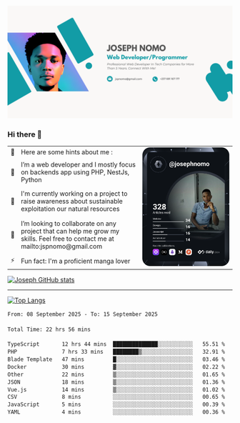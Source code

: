 ![Banner of my profile!](/Joseph_NOMO_NEW.png "Banner")

### Hi there 👋

<!--- | --  | 👋  | Here are some hints about me :                                                                                                 | <td rowspan=6><img src="/devcard.svg" width="400" alt="Joseph NOMO's Dev Card"/></td> |
| --- | --- | ------------------------------------------------------------------------------------------------------------------------------ | ------------------------------------------------------------------------------------- |
| --  | 🔭  | I’m a web developer and I mostly focus on backends app using PHP, NestJs, Python                                               |
| --  | 🦁  | I'm currently working on a project to raise awareness about sustainable exploitation our natural resources                     |
| --  | 👯  | I’m looking to collaborate on any project that can help me grow my skills. Feel free to contact me at mailto:jspnomo@gmail.com |
| --  | ⚡  | Fun fact: I'm a proficient manga lover                                                                                         |
--->

<table>
    <tr>
        <td width="1%">👋</td>
        <td width="55%">Here are some hints about me :</td>
        <td rowspan=6 width="44%"><img src="/devcard.svg" width="400" alt="Joseph NOMO's Dev Card"/></td>
    </tr>
    <tr>
        <td>🔭</td>
        <td>I’m a web developer and I mostly focus on backends app using PHP, NestJs, Python</td>
    </tr>
    <tr>
        <td>🦁</td>
        <td>I'm currently working on a project to raise awareness about sustainable exploitation our natural resources</td>
    </tr>
    <tr>
        <td>👯</td>
        <td>I’m looking to collaborate on any project that can help me grow my skills. Feel free to contact me at mailto:jspnomo@gmail.com</td>
    </tr>
    <tr>
        <td>⚡</td>
        <td>Fun fact: I'm a proficient manga lover</td>
    </tr>

</table>

[![Joseph GitHub stats](https://github-readme-stats-seven-sigma-53.vercel.app/api?username=Jspascal)](https://github.com/Jspascal/github-readme-stats)

---

[![Top Langs](https://github-readme-stats-seven-sigma-53.vercel.app/api/top-langs/?username=Jspascal&layout=compact)](https://github.com/Jspascal/github-readme-stats)

<!--START_SECTION:waka-->

```txt
From: 08 September 2025 - To: 15 September 2025

Total Time: 22 hrs 56 mins

TypeScript       12 hrs 44 mins  ██████████████░░░░░░░░░░░   55.51 %
PHP              7 hrs 33 mins   ████████▒░░░░░░░░░░░░░░░░   32.91 %
Blade Template   47 mins         █░░░░░░░░░░░░░░░░░░░░░░░░   03.46 %
Docker           30 mins         ▓░░░░░░░░░░░░░░░░░░░░░░░░   02.22 %
Other            22 mins         ▒░░░░░░░░░░░░░░░░░░░░░░░░   01.65 %
JSON             18 mins         ▒░░░░░░░░░░░░░░░░░░░░░░░░   01.36 %
Vue.js           14 mins         ▒░░░░░░░░░░░░░░░░░░░░░░░░   01.02 %
CSV              8 mins          ░░░░░░░░░░░░░░░░░░░░░░░░░   00.65 %
JavaScript       5 mins          ░░░░░░░░░░░░░░░░░░░░░░░░░   00.39 %
YAML             4 mins          ░░░░░░░░░░░░░░░░░░░░░░░░░   00.36 %
```

<!--END_SECTION:waka-->
